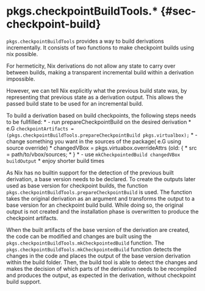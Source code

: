# pkgs.checkpointBuildTools.*  {#sec-checkpoint-build}

`pkgs.checkpointBuildTools` provides a way to build derivations incrementally. It consists of two functions to make checkpoint builds using nix possible.

For hermeticity, Nix derivations do not allow any state to carry over between builds, making a transparent incremental build within a derivation impossible.

However, we can tell Nix explicitly what the previous build state was, by representing that previous state as a derivation output. This allows the passed build state to be used for an incremental build.

To build a derivation based on build checkpoints, the following steps needs to be fullfilled:
    * - run prepareCheckpointBuild on the desired derivation
    *   e.G `checkpointArtifacts = (pkgs.checkpointBuildTools.prepareCheckpointBuild pkgs.virtualbox);`
    * - change something you want in the sources of the package( e.G using source override)
    *   changedVBox = pkgs.virtuabox.overrideAttrs (old: {
    *      src = path/to/vbox/sources;
    *   }
    * - use `mkCheckpointedBuild changedVBox buildOutput`
    * enjoy shorter build times

As Nix has no builtin support for the detection of the previous built derivation, a base version needs to be declared.
To create the outputs later used as base version for checkpoint builds, the function `pkgs.checkpointBuildTools.prepareCheckpointBuild` is used.
The function takes the original derivation as an argument and transforms the output to a base version for an checkpoint build build.
While doing so, the original output is not created and the installation phase is overwritten to produce the checkpoint artifacts.

When the built artifacts of the base version of the derivation are created, the code can be modified and changes are built using the `pkgs.checkpointBuildTools.mkCheckpointedBuild` function.
The `pkgs.checkpointBuildTools.mkCheckpointedBuild` function detects the changes in the code and places the output of the base version derivation within the build folder.
Then, the build tool is able to detect the changes and makes the decision of which parts of the derivation needs to be recompiled and produces the output, as expected in the derivation, without checkpoint build support.

